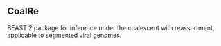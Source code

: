 CoalRe
------

BEAST 2 package for inference under the coalescent with reassortment,
applicable to segmented viral genomes.
